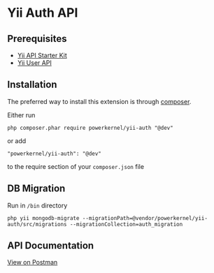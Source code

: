 Yii Auth API
============

Prerequisites
-------------
- [Yii API Starter Kit](https://github.com/powerkernel/yii-api-starter-kit)
- [Yii User API](https://github.com/powerkernel/yii-user)

Installation
------------

The preferred way to install this extension is through [composer](http://getcomposer.org/download/).

Either run

```
php composer.phar require powerkernel/yii-auth "@dev"
```

or add

```
"powerkernel/yii-auth": "@dev"
```

to the require section of your `composer.json` file

DB Migration
------------
Run in `/bin` directory

```
php yii mongodb-migrate --migrationPath=@vendor/powerkernel/yii-auth/src/migrations --migrationCollection=auth_migration
```

API Documentation
-----------------
[View on Postman](https://documenter.getpostman.com/view/4282480/RWM6xrtQ)